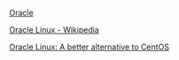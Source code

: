 
[Oracle](https://www.oracle.com/linux)

[Oracle Linux - Wikipedia](https://en.wikipedia.org/wiki/Oracle_Linux)

[Oracle Linux: A better alternative to CentOS](https://linux.oracle.com/switch/centos/)

